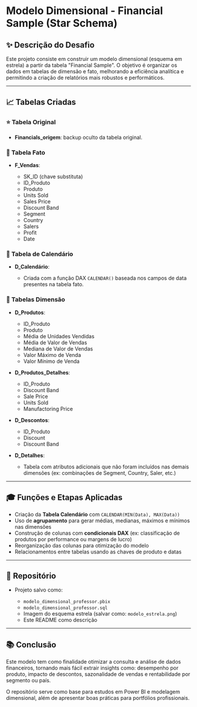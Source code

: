 # Modelo Dimensional - Financial Sample (Star Schema)

## ✨ Descrição do Desafio

Este projeto consiste em construir um modelo dimensional (esquema em estrela) a partir da tabela "Financial Sample". O objetivo é organizar os dados em tabelas de dimensão e fato, melhorando a eficiência analítica e permitindo a criação de relatórios mais robustos e performáticos.

---

## 📈 Tabelas Criadas

### ⭐ Tabela Original

* **Financials\_origem**: backup oculto da tabela original.

### 🔄 Tabela Fato

* **F\_Vendas**:

  * SK\_ID (chave substituta)
  * ID\_Produto
  * Produto
  * Units Sold
  * Sales Price
  * Discount Band
  * Segment
  * Country
  * Salers
  * Profit
  * Date

### 📆 Tabela de Calendário

* **D\_Calendário**:

  * Criada com a função DAX `CALENDAR()` baseada nos campos de data presentes na tabela fato.

### 🏦 Tabelas Dimensão

* **D\_Produtos**:

  * ID\_Produto
  * Produto
  * Média de Unidades Vendidas
  * Média de Valor de Vendas
  * Mediana de Valor de Vendas
  * Valor Máximo de Venda
  * Valor Mínimo de Venda

* **D\_Produtos\_Detalhes**:

  * ID\_Produto
  * Discount Band
  * Sale Price
  * Units Sold
  * Manufactoring Price

* **D\_Descontos**:

  * ID\_Produto
  * Discount
  * Discount Band

* **D\_Detalhes**:

  * Tabela com atributos adicionais que não foram incluídos nas demais dimensões (ex: combinações de Segment, Country, Saler, etc.)

---

## 🎓 Funções e Etapas Aplicadas

* Criação da **Tabela Calendário** com `CALENDAR(MIN(Data), MAX(Data))`
* Uso de **agrupamento** para gerar médias, medianas, máximos e mínimos nas dimensões
* Construção de colunas com **condicionais DAX** (ex: classificação de produtos por performance ou margens de lucro)
* Reorganização das colunas para otimização do modelo
* Relacionamentos entre tabelas usando as chaves de produto e datas

---

## 📁 Repositório

* Projeto salvo como:

  * `modelo_dimensional_professor.pbix`
  * `modelo_dimensional_professor.sql`
  * Imagem do esquema estrela (salvar como: `modelo_estrela.png`)
  * Este README como descrição

---

## 📚 Conclusão

Este modelo tem como finalidade otimizar a consulta e análise de dados financeiros, tornando mais fácil extrair insights como: desempenho por produto, impacto de descontos, sazonalidade de vendas e rentabilidade por segmento ou país.

O repositório serve como base para estudos em Power BI e modelagem dimensional, além de apresentar boas práticas para portfólios profissionais.
